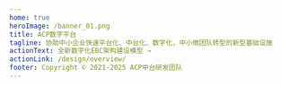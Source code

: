 ```yaml
---
home: true
heroImage: /banner_01.png
title: ACP数字平台 
tagline: 协助中小企业快速平台化、中台化、数字化，中小微团队转型的新型基础设施
actionText: 全新数字化EBC架构建设模型 →
actionLink: /design/overview/
footer: Copyright © 2021-2025 ACP中台研发团队
---
```

